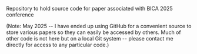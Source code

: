 Repository to hold source code for paper associated with BICA 2025 conference


(Note: May 2025 -- I have ended up using GitHub for a convenient source to store various papers so they can easily be accessed by others. Much of other code is not here but on a local Git system -- please contact me directly for access to any particular code.)
